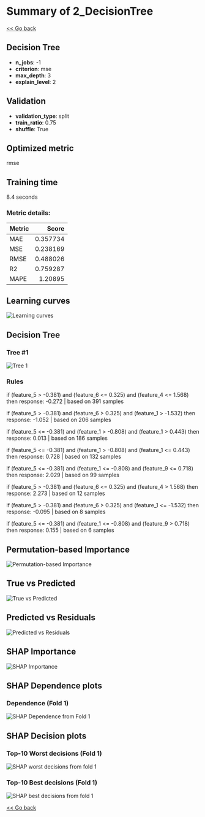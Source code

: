 # Summary of 2_DecisionTree

[<< Go back](../README.md)


## Decision Tree
- **n_jobs**: -1
- **criterion**: mse
- **max_depth**: 3
- **explain_level**: 2

## Validation
 - **validation_type**: split
 - **train_ratio**: 0.75
 - **shuffle**: True

## Optimized metric
rmse

## Training time

8.4 seconds

### Metric details:
| Metric   |    Score |
|:---------|---------:|
| MAE      | 0.357734 |
| MSE      | 0.238169 |
| RMSE     | 0.488026 |
| R2       | 0.759287 |
| MAPE     | 1.20895  |



## Learning curves
![Learning curves](learning_curves.png)

## Decision Tree 

### Tree #1
![Tree 1](learner_fold_0_tree.svg)

### Rules

if (feature_5 > -0.381) and (feature_6 <= 0.325) and (feature_4 <= 1.568) then response: -0.272 | based on 391 samples

if (feature_5 > -0.381) and (feature_6 > 0.325) and (feature_1 > -1.532) then response: -1.052 | based on 206 samples

if (feature_5 <= -0.381) and (feature_1 > -0.808) and (feature_1 > 0.443) then response: 0.013 | based on 186 samples

if (feature_5 <= -0.381) and (feature_1 > -0.808) and (feature_1 <= 0.443) then response: 0.728 | based on 132 samples

if (feature_5 <= -0.381) and (feature_1 <= -0.808) and (feature_9 <= 0.718) then response: 2.029 | based on 99 samples

if (feature_5 > -0.381) and (feature_6 <= 0.325) and (feature_4 > 1.568) then response: 2.273 | based on 12 samples

if (feature_5 > -0.381) and (feature_6 > 0.325) and (feature_1 <= -1.532) then response: -0.095 | based on 8 samples

if (feature_5 <= -0.381) and (feature_1 <= -0.808) and (feature_9 > 0.718) then response: 0.155 | based on 6 samples





## Permutation-based Importance
![Permutation-based Importance](permutation_importance.png)
## True vs Predicted

![True vs Predicted](true_vs_predicted.png)


## Predicted vs Residuals

![Predicted vs Residuals](predicted_vs_residuals.png)



## SHAP Importance
![SHAP Importance](shap_importance.png)

## SHAP Dependence plots

### Dependence (Fold 1)
![SHAP Dependence from Fold 1](learner_fold_0_shap_dependence.png)

## SHAP Decision plots

### Top-10 Worst decisions (Fold 1)
![SHAP worst decisions from fold 1](learner_fold_0_shap_worst_decisions.png)
### Top-10 Best decisions (Fold 1)
![SHAP best decisions from fold 1](learner_fold_0_shap_best_decisions.png)

[<< Go back](../README.md)
